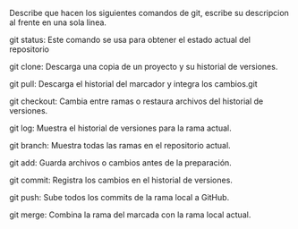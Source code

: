 Describe que hacen los siguientes comandos de git, escribe su descripcion al frente en una sola linea.

git status: Este comando se usa para obtener el estado actual del repositorio

git clone: Descarga una copia de un proyecto y su historial de versiones. 

git pull:  Descarga el historial del marcador y integra los  cambios.git 

git checkout: Cambia entre ramas o restaura archivos del historial de versiones.

git log: Muestra el historial de versiones para la rama actual.

git branch: Muestra todas las ramas en el repositorio actual.

git add: Guarda archivos o cambios antes de la preparación.

git commit: Registra los cambios en el historial de versiones.

git push: Sube todos los commits de la rama local a GitHub.

git merge: Combina la rama del marcada con la rama local actual.
